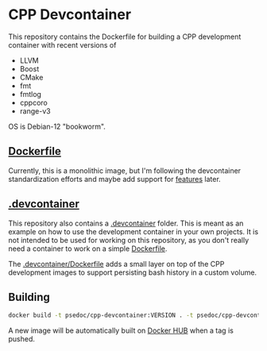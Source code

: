 # CPP Devcontainer

This repository contains the Dockerfile for building a CPP development container with recent versions of

* LLVM
* Boost
* CMake
* fmt
* fmtlog
* cppcoro
* range-v3

OS is Debian-12 "bookworm".

## [Dockerfile](Dockerfile)

Currently, this is a monolithic image, but I'm following the devcontainer standardization efforts and maybe add support for [features](https://code.visualstudio.com/blogs/2022/09/15/dev-container-features) later.

## [.devcontainer](.devcontainer)

This repository also contains a [.devcontainer](.devcontainer) folder. This is meant as an example on how to use the development container in your own projects. It is not intended to be used for working on this repository, as you don't really need a container to work on a simple [Dockerfile](Dockerfile).

The [.devcontainer/Dockerfile](.devcontainer/Dockerfile) adds a small layer on top of the CPP development images to support persisting bash history in a custom volume.

## Building

```bash
docker build -t psedoc/cpp-devcontainer:VERSION . -t psedoc/cpp-devcontainer:latest -t psedoc/cpp-devcontainer:bookworm
```
A new image will be automatically built on [Docker HUB](https://hub.docker.com/repository/docker/psedoc/cpp-devcontainer/general) when a tag is pushed.
